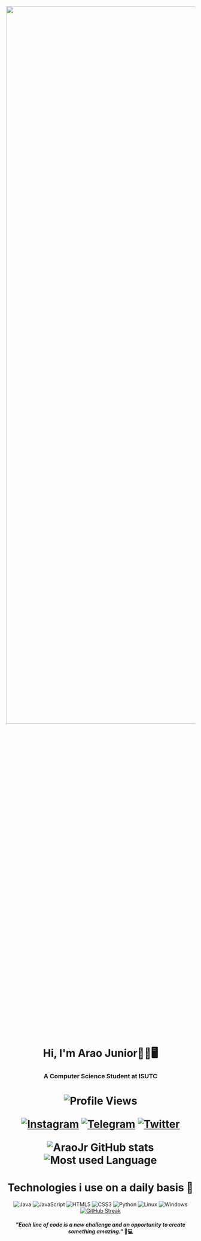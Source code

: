 <div style="text-align: center;">
  <img alt="Coding" width="1300" height="70%" src="https://gist.githubusercontent.com/vininjr/d29bb07bdadb41e4b0923bc8fa748b1a/raw/88f20c9d749d756be63f22b09f3c4ac570bc5101/programming.gif">
</div>
<h1 
  align="center">Hi, I'm Arao Junior🥷🏾🖥️
</h1> 
<h3 align="center">A Computer Science Student at ISUTC</h3> 
<p align="center">
<h1 
  <p align="center"> <img src="https://komarev.com/ghpvc/?username=AraoSibindeJr&label=Profile%20views&color=0e75b6&style=flat" alt="Profile Views" /> </p>
  </a>

  
[![Instagram](https://img.shields.io/badge/Instagram-8B4513?style=for-the-badge&logo=instagram&logoColor=white)](https://www.instagram.com/araozinn_?igsh=d3Z4aDl0NG1qcDl2&utm_source=qr)
[![Telegram](https://img.shields.io/badge/Telegram-800080?style=for-the-badge&logo=telegram&logoColor=white)](https://t.me/Araozinn10)
[![Twitter](https://img.shields.io/badge/Twitter-B22222?style=for-the-badge&logo=twitter&logoColor=white)](https://x.com/sibindearao?s=21)


![AraoJr GitHub stats](http://github-profile-summary-cards.vercel.app/api/cards/stats?username=AraoSibindeJr&theme=tokyonight)
![Most used Language](https://github-readme-stats.vercel.app/api/top-langs/?username=AraoSibindeJr&hide_progress=false&theme=tokyonight)

<h1 align="center">
  Technologies i use on a daily basis 🤖
</h1>

<div  align="center" style="display: inline_block">
  <img  alt="Java" src="https://img.shields.io/badge/Java-ED8B00?style=for-the-badge&logo=openjdk&logoColor=white" />
  <img  alt="JavaScript" src="https://img.shields.io/badge/JavaScript-F7DF1E?style=for-the-badge&logo=JavaScript&logoColor=white" />
  <img  alt="HTML5" src="https://img.shields.io/badge/HTML5-E34F26?style=for-the-badge&logo=html5&logoColor=white" />
  <img  alt="CSS3" src="https://img.shields.io/badge/CSS3-1572B6?style=for-the-badge&logo=css3&logoColor=white" />
  <img  alt="Python" src="https://img.shields.io/badge/Python-3776AB?style=for-the-badge&logo=python&logoColor=white"/>
  <img  alt="Linux" src="https://img.shields.io/badge/Linux-FCC624?style=for-the-badge&logo=linux&logoColor=black"/>
  <img  alt="Windows" src="https://img.shields.io/badge/Windows-0078D6?style=for-the-badge&logo=windows&logoColor=white"/>


  
</div>
<div 
  align="center">
  <a href="https://git.io/streak-stats"><img src="https://github-readme-streak-stats-ashen-tau.vercel.app?user=AraoSibindeJr&theme=tokyonight&hide_border=true" alt="GitHub Streak" /></a>
</div> 


 <h4 align="center">
   <i>
     "Each line of code is a new challenge and an opportunity to create something amazing."
   </i> 🚀💻
  
 </h4>
